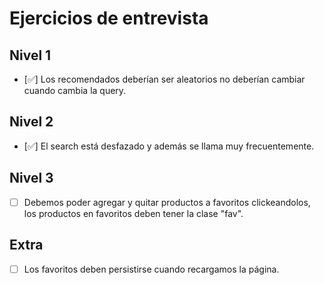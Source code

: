 # Ejercicios de entrevista

## Nivel 1
- [✅] Los recomendados deberían ser aleatorios no deberían cambiar cuando cambia la query.

## Nivel 2
- [✅] El search está desfazado y además se llama muy frecuentemente.

## Nivel 3
- [ ] Debemos poder agregar y quitar productos a favoritos clickeandolos, los productos en favoritos deben tener la clase "fav".

## Extra
- [ ] Los favoritos deben persistirse cuando recargamos la página.
